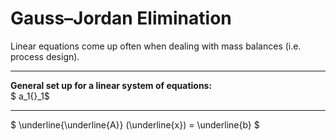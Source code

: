 # Gauss–Jordan Elimination
Linear equations come up often when dealing with mass balances (i.e. process design).
***
**General set up for a linear system of equations:** \
$ a_1{}_1$

***
$
\underline{\underline{A}} (\underline{x}) = \underline{b} $